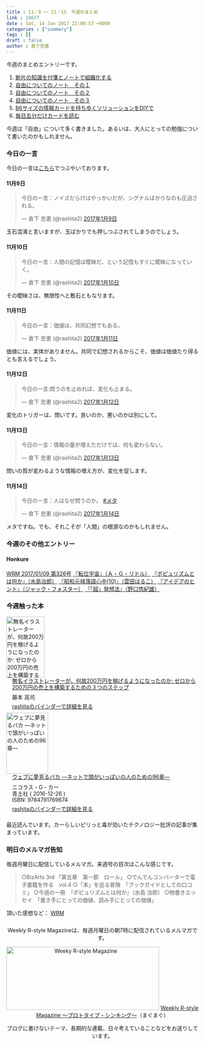 ```yaml
---
title : 11／9 〜 11／15　今週のまとめ
link : 19677
date : Sat, 14 Jan 2017 22:00:57 +0000
categories : ["summary"]
tags : []
draft : false
author : 倉下忠憲
---
```


今週のまとめエントリーです。
 
<ol>
<li><a href="https://rashita.net/blog/?p=19639">断片の知識を付箋とノートで組織化する</a></li>
<li><a href="https://rashita.net/blog/?p=19648">自由についてのノート　その１</a></li>
<li><a href="https://rashita.net/blog/?p=19653">自由についてのノート　その２</a></li>
<li><a href="https://rashita.net/blog/?p=19657">自由についてのノート　その３</a></li>
<li><a href="https://rashita.net/blog/?p=19661">B6サイズの情報カードを持ち歩くソリューションをDIYで</a></li>
<li><a href="https://rashita.net/blog/?p=19672">毎日五分だけカードを読む</a></li>
</ol>

今週は「自由」について多く書きました。あるいは、大人にとっての勉強について書いたのかもしれません。

<h3>今日の一言</h3>

今日の一言は<a href="http://twitter.com/rashita2 ">こちら</a>でつぶやいております。

<h4>11月9日</h4>

<blockquote class="twitter-tweet" data-lang="ja"><p lang="ja" dir="ltr">今日の一言：ノイズだらけはやっかいだが、シグナルばかりなのも圧迫される。</p>&mdash; 倉下 忠憲 (@rashita2) <a href="https://twitter.com/rashita2/status/818438784127627264">2017年1月9日</a></blockquote>
<script async src="//platform.twitter.com/widgets.js" charset="utf-8"></script>

玉石混淆と言いますが、玉ばかりでも押しつぶされてしまうのでしょう。

<h4>11月10日</h4>

<blockquote class="twitter-tweet" data-lang="ja"><p lang="ja" dir="ltr">今日の一言：人間の記憶は曖昧だ、という記憶もすぐに曖昧になっていく。</p>&mdash; 倉下 忠憲 (@rashita2) <a href="https://twitter.com/rashita2/status/818752331009310720">2017年1月10日</a></blockquote>
<script async src="//platform.twitter.com/widgets.js" charset="utf-8"></script>

その曖昧さは、無限性へと敷石ともなります。

<h4>11月11日</h4>

<blockquote class="twitter-tweet" data-lang="ja"><p lang="ja" dir="ltr">今日の一言：価値は、共同幻想でもある。</p>&mdash; 倉下 忠憲 (@rashita2) <a href="https://twitter.com/rashita2/status/819107097509961730">2017年1月11日</a></blockquote>
<script async src="//platform.twitter.com/widgets.js" charset="utf-8"></script>

価値には、実体がありません。共同で幻想されるからこそ、価値は価値たり得るとも言えるでしょう。

<h4>11月12日</h4>

<blockquote class="twitter-tweet" data-lang="ja"><p lang="ja" dir="ltr">今日の一言:問うのを止めれば、変化も止まる。</p>&mdash; 倉下 忠憲 (@rashita2) <a href="https://twitter.com/rashita2/status/819451430754889728">2017年1月12日</a></blockquote>
<script async src="//platform.twitter.com/widgets.js" charset="utf-8"></script>

変化のトリガーは、問いです。良いのか、悪いのかは別にして。

<h4>11月13日</h4>

<blockquote class="twitter-tweet" data-lang="ja"><p lang="ja" dir="ltr">今日の一言：情報の量が増えただけでは、何も変わらない。</p>&mdash; 倉下 忠憲 (@rashita2) <a href="https://twitter.com/rashita2/status/819818267686514688">2017年1月13日</a></blockquote>
<script async src="//platform.twitter.com/widgets.js" charset="utf-8"></script>

問いの質が変わるような情報の増え方が、変化を促します。

<h4>11月14日</h4>


<blockquote class="twitter-tweet" data-lang="ja"><p lang="ja" dir="ltr">今日の一言：人はなぜ問うのか。 <a href="https://twitter.com/hashtag/%E3%83%A1%E3%82%BF?src=hash">#メタ</a></p>&mdash; 倉下 忠憲 (@rashita2) <a href="https://twitter.com/rashita2/status/820141566098444289">2017年1月14日</a></blockquote>
<script async src="//platform.twitter.com/widgets.js" charset="utf-8"></script>

メタですね。でも、それこそが「人間」の根源なのかもしれません。

<h3>今週のその他エントリー</h3>

<H4>Honkure</H4>

<a href="http://honkure.net/rbook/archives/1529">WRM 2017/01/09 第326号</a>
<a href="http://honkure.net/rbook/archives/1532">『転位宇宙』（Ａ・Ｇ・リドル）</a>
<a href="http://honkure.net/rbook/archives/1538">『ポピュリズムとは何か』（水島治郎）</a>
<a href="http://honkure.net/rbook/archives/1542">『昭和元禄落語心中(10)』（雲田はるこ）</a>
<a href="http://honkure.net/rbook/archives/1548">『アイデアのヒント』（ジャック・フォスター）</a>
<a href="http://honkure.net/rbook/archives/1551">『「超」発想法』（野口悠紀雄）</a>

<H3>今週触った本</H3>

<div class="mm-middle" style="margin-bottom:0px;"><div class="mm-image" style="float:left;"><a href="http://www.amazon.co.jp/exec/obidos/ASIN/B01N32EPIS/rashita1000-22 /ref=nosim" target="_blank"><img src="https://images-fe.ssl-images-amazon.com/images/I/51Q-bUMuKaL._SL160_.jpg" alt="無名イラストレーターが、何故200万円を稼げるようになったのか: ゼロから200万円の売上を構築するための３つのステップ" title="無名イラストレーターが、何故200万円を稼げるようになったのか: ゼロから200万円の売上を構築するための３つのステップ" width="100" height="160" border="0" /></a></div><div class="mm-content" style="float:left;margin-left:15px;line-height:120%"><div class="mm-title" style="line-height:120%"><a href="http://www.amazon.co.jp/exec/obidos/ASIN/B01N32EPIS/rashita1000-22 /ref=nosim" target="_blank">無名イラストレーターが、何故200万円を稼げるようになったのか: ゼロから200万円の売上を構築するための３つのステップ</a></div><div class="mm-detail" style="margin-top:10px;">藤本 高司<br /><div style="margin:7px 0px"><a href="http://mediamarker.net/u/rashita/?asin=B01N32EPIS" target="_blank">rashitaのバインダーで詳細を見る</a></div></div></div><div style="clear:left"></div></div>

<div class="mm-middle" style="margin-bottom:0px;"><div class="mm-image" style="float:left;"><a href="http://www.amazon.co.jp/exec/obidos/ASIN/4791769678/rashita1000-22 /ref=nosim" target="_blank"><img src="https://images-fe.ssl-images-amazon.com/images/I/61kjarRfWDL._SL160_.jpg" alt="ウェブに夢見るバカ ―ネットで頭がいっぱいの人のための96章―" title="ウェブに夢見るバカ ―ネットで頭がいっぱいの人のための96章―" width="109" height="160" border="0" /></a></div><div class="mm-content" style="float:left;margin-left:15px;line-height:120%"><div class="mm-title" style="line-height:120%"><a href="http://www.amazon.co.jp/exec/obidos/ASIN/4791769678/rashita1000-22 /ref=nosim" target="_blank">ウェブに夢見るバカ ―ネットで頭がいっぱいの人のための96章―</a></div><div class="mm-detail" style="margin-top:10px;">ニコラス・G・カー<br />青土社 ( 2016-12-26 )<br />ISBN: 9784791769674<br /><div style="margin:7px 0px"><a href="http://mediamarker.net/u/rashita/?asin=4791769678" target="_blank">rashitaのバインダーで詳細を見る</a></div></div></div><div style="clear:left"></div></div>

最近読んでいます。カーらしいピリっと毒が効いたテクノロジー批評の記事が集まっています。

<h3>明日のメルマガ告知</h3>

毎週月曜日に配信しているメルマガ。来週号の目次はこんな感じです。

<blockquote>
○BizArts 3rd 「第五章　第一節　ロール」
○でんでんコンバーターで電子書籍を作る　vol.4
○「本」を巡る冒険　「ブックガイドとしての口コミ」
○今週の一冊　『ポピュリズムとは何か』（水島 治郎）
○物書きエッセイ　「書き手にとっての価値、読み手にとっての価値」
</blockquote>


頂いた感想など：
<a class="twitter-timeline"  href="https://twitter.com/rashita2/timelines/427262290753097729"  data-widget-id="427265271171010561">WRM</a>
    <script>!function(d,s,id){var js,fjs=d.getElementsByTagName(s)[0],p=/^http:/.test(d.location)?'http':'https';if(!d.getElementById(id)){js=d.createElement(s);js.id=id;js.src=p+"://platform.twitter.com/widgets.js";fjs.parentNode.insertBefore(js,fjs);}}(document,"script","twitter-wjs");</script>


<div style="text-align:center;margin-top:25px;">
Weekly R-style Magazineは、毎週月曜日の朝7時に配信されているメルマガです。

<a href="http://www.mag2.com/m/0001185133.html" target="_blank"><img src="https://rashita.net/blog/wp-content/uploads/2010/09/mmbanner.jpg" alt="Weeky R-style Magazine" width="400" height="165" class="alignnone size-full wp-image-12201" /></a>
<a href="http://www.mag2.com/m/0001185133.html" target="_blank">Weekly R-style Magazine ～プロトタイプ・シンキング～</a>（まぐまぐ）

ブログに書けないテーマ、長期的な連載、日々考えていることなどをお送りしています。
</div> 
